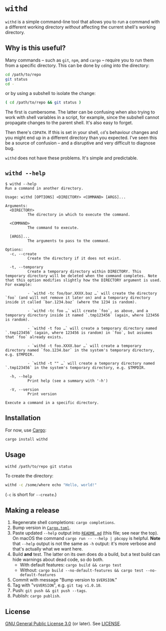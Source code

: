 # `withd`

`withd` is a simple command-line tool that allows you to run a command with a
different working directory _without_ affecting the current shell's working
directory.

## Why is this useful?

Many commands – such as `git`, `npm`, and `cargo` – require you to run them from
a specific directory. This can be done by `cd`ing into the directory:

```bash
cd /path/to/repo
git status
cd -
```

or by using a subshell to isolate the change:

```bash
( cd /path/to/repo && git status )
```

The first is cumbersome. The latter can be confusing when also trying to work
with shell variables in a script, for example, since the subshell cannot
propagate changes to the parent shell. It's also easy to forget.

Then there's `CDPATH`. If this is set in your shell, `cd`'s behaviour changes
and you might end up in a different directory than you expected. I've seen this
be a source of confusion – and a disruptive and very difficult to diagnose bug.

`withd` does not have these problems. It's simple and predictable.

## `withd --help`

```shellsession
$ withd --help
Run a command in another directory.

Usage: withd [OPTIONS] <DIRECTORY> <COMMAND> [ARGS]...

Arguments:
  <DIRECTORY>
          The directory in which to execute the command.

  <COMMAND>
          The command to execute.

  [ARGS]...
          The arguments to pass to the command.

Options:
  -c, --create
          Create the directory if it does not exist.

  -t, --temporary
          Create a temporary directory within DIRECTORY. This temporary directory will be deleted when the command completes. Note that this option modifies slightly how the DIRECTORY argument is used. For example:

          - `withd -tc foo/bar.XXXX.baz …` will create the directory `foo` (and will not remove it later on) and a temporary directory inside it called `bar.1234.baz` (where the 1234 is random).

          - `withd -tc foo …` will create `foo`, as above, and a temporary directory inside it named `.tmp123456` (again, where 123456 is random).

          - `withd -t foo …` will create a temporary directory named `.tmp123456` (again, where 123456 is random) in `foo`, but assumes that `foo` already exists.

          - `withd -t foo.XXXX.bar …` will create a temporary directory named `foo.1234.bar` in the system's temporary directory, e.g. $TMPDIR.

          - `withd -t "" …` will create a temporary directory named `.tmp123456` in the system's temporary directory, e.g. $TMPDIR.

  -h, --help
          Print help (see a summary with '-h')

  -V, --version
          Print version

Execute a command in a specific directory.
```

## Installation

For now, use [Cargo](https://doc.rust-lang.org/cargo/):

```bash
cargo install withd
```

## Usage

```bash
withd /path/to/repo git status
```

To create the directory:

```bash
withd -c /some/where echo "Hello, world!"
```

(`-c` is short for `--create`.)

## Making a release

1. Regenerate shell completions: `cargo completions`.
2. Bump version in [`Cargo.toml`](Cargo.toml).
3. Paste updated `--help` output into [`README.md`](README.md) (this file; see
   near the top). On macOS the command `cargo run -- --help | pbcopy` is
   helpful. **Note** that `--help` output is not the same as `-h` output: it's
   more verbose and that's actually what we want here.
4. Build **and** test. The latter on its own does do a build, but a test build
   can hide warnings about dead code, so do both.
   - With default features: `cargo build && cargo test`
   - Without: `cargo build --no-default-features && cargo test --no-default-features`
5. Commit with message "Bump version to `$VERSION`."
6. Tag with "v`$VERSION`", e.g. `git tag v1.0.10`.
7. Push: `git push && git push --tags`.
8. Publish: `cargo publish`.

## License

[GNU General Public License 3.0](https://www.gnu.org/licenses/gpl-3.0.html) (or
later). See [LICENSE](LICENSE).
